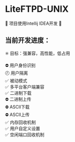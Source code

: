 # LiteFTPD-UNIX
🚧 项目使用Intellij IDEA开发 🚧
## 当前开发进度：
✳️ 目标：强兼容，高性能，低占用  

⛔️ 用户身份识别  
🕗️ 用户隔离  
✅ 被动模式  
✅ 多平台客户端兼容  
✅ 二进制下载  
⛔️ 二进制上传  
⛔️ ASCII下载  
⛔️ ASCII上传  
✅ 内存回收机制  
✅ 用户自定义设置  
✅ 空闲端口回收机制  